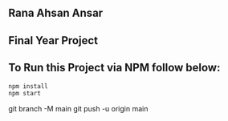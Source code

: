 ## Rana Ahsan Ansar
## Final Year Project
## To Run this Project via NPM follow below:

```bash
npm install
npm start
```

git branch -M main
git push -u origin main